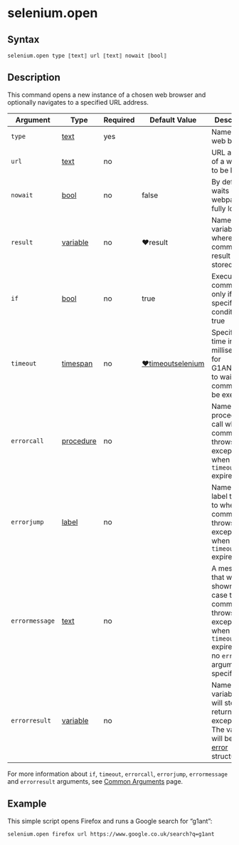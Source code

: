 # selenium.open

## Syntax

```G1ANT
selenium.open type ⟦text⟧ url ⟦text⟧ nowait ⟦bool⟧
```

## Description

This command opens a new instance of a chosen web browser and optionally navigates to a specified URL address.

| Argument | Type | Required | Default Value | Description |
| -------- | ---- | -------- | ------------- | ----------- |
|`type`| [text](https://manual.g1ant.com/link/G1ANT.Language/G1ANT.Language/Structures/TextStructure.md) | yes|  | Name of a web browser |
|`url`| [text](https://manual.g1ant.com/link/G1ANT.Language/G1ANT.Language/Structures/TextStructure.md) | no|  | URL address of a webpage to be loaded |
|`nowait` | [bool](https://manual.g1ant.com/link/G1ANT.Language/G1ANT.Language/Structures/BooleanStructure.md) | no | false | By default, waits until the webpage fully loads |
|`result` | [variable](https://manual.g1ant.com/link/G1ANT.Language/G1ANT.Language/Structures/VariableStructure.md) | no | ♥result  | Name of a variable where the command's result will be stored |
| `if`           | [bool](https://manual.g1ant.com/link/G1ANT.Language/G1ANT.Language/Structures/BooleanStructure.md) | no       | true                                                        | Executes the command only if a specified condition is true   |
| `timeout`      | [timespan](https://manual.g1ant.com/link/G1ANT.Language/G1ANT.Language/Structures/TimeSpanStructure.md) | no       | [♥timeoutselenium](https://manual.g1ant.com/link/G1ANT.Language/G1ANT.Addon.Core/Variables/TimeoutSeleniumVariable.md) | Specifies time in milliseconds for G1ANT.Robot to wait for the command to be executed |
| `errorcall`    | [procedure](https://manual.g1ant.com/link/G1ANT.Language/G1ANT.Language/Structures/ProcedureStructure.md) | no       |                                                             | Name of a procedure to call when the command throws an exception or when a given `timeout` expires |
| `errorjump`    | [label](https://manual.g1ant.com/link/G1ANT.Language/G1ANT.Language/Structures/LabelStructure.md) | no       |                                                             | Name of the label to jump to when the command throws an exception or when a given `timeout` expires |
| `errormessage` | [text](https://manual.g1ant.com/link/G1ANT.Language/G1ANT.Language/Structures/TextStructure.md) | no       |                                                             | A message that will be shown in case the command throws an exception or when a given `timeout` expires, and no `errorjump` argument is specified |
| `errorresult`  | [variable](https://manual.g1ant.com/link/G1ANT.Language/G1ANT.Language/Structures/VariableStructure.md) | no       |                                                             | Name of a variable that will store the returned exception. The variable will be of [error](https://manual.g1ant.com/link/G1ANT.Language/G1ANT.Language/Structures/ErrorStructure.md) structure  |

For more information about `if`, `timeout`, `errorcall`, `errorjump`, `errormessage` and `errorresult` arguments, see [Common Arguments](https://manual.g1ant.com/link/G1ANT.Manual/appendices/common-arguments.md) page.

## Example

This simple script opens Firefox and runs a Google search for “g1ant”:

```G1ANT
selenium.open firefox url https://www.google.co.uk/search?q=g1ant
```


